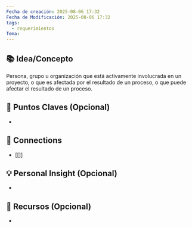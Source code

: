 ```yaml
---
Fecha de creación: 2025-08-06 17:32
Fecha de Modificación: 2025-08-06 17:32
tags:
  - requerimientos
Tema:
---
```



## 📚 Idea/Concepto 

Persona, grupo u organización que está activamente involucrada en un proyecto, o que es afectada por el resultado de un proceso, o que puede afectar el resultado de un proceso.
## 📌 Puntos Claves (Opcional)
- 

## 🔗 Connections
- [[]]

## 💡 Personal Insight (Opcional)
- 
## 🧾 Recursos (Opcional)
- 